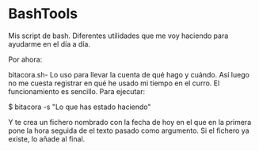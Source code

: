 # BashTools
Mis script de bash. Diferentes utilidades que me voy haciendo para ayudarme en el día a día.

Por ahora:

bitacora.sh- Lo uso para llevar la cuenta de qué hago y cuándo. Así luego no me cuesta registrar en qué he usado mi tiempo en el curro.
El funcionamiento es sencillo. Para ejecutar:

$ bitacora -s "Lo que has estado haciendo"

Y te crea un fichero nombrado con la fecha de hoy en el que en la primera pone la hora seguida de el texto pasado como argumento. Si el fichero ya existe, lo añade al final.


